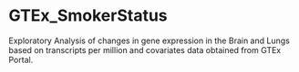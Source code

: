 # GTEx_SmokerStatus
Exploratory Analysis of changes in gene expression in the Brain and Lungs based on transcripts per million and covariates data obtained from GTEx Portal.

